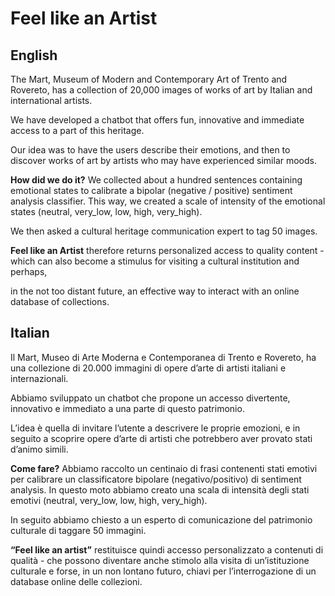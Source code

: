 # Feel like an Artist

## English

The Mart, Museum of Modern and Contemporary Art of Trento and Rovereto, has a collection of 20,000 images of works of art by Italian and international artists. 

We have developed a chatbot that offers fun, innovative and immediate access to a part of this heritage.

Our idea was to have the users describe their emotions, and then to discover works of art by artists who may have experienced similar moods.

**How did we do it?** We collected about a hundred sentences containing emotional states to calibrate a bipolar (negative / positive) sentiment analysis classifier. 
This way, we created a scale of intensity of the emotional states (neutral, very_low, low, high, very_high).

We then asked a cultural heritage communication expert to tag 50 images.


**Feel like an Artist** therefore returns personalized access to quality content - which can also become a stimulus for visiting a cultural institution and perhaps, 

in the not too distant future, an effective way to interact with an online database of collections.


## Italian

Il Mart, Museo di Arte Moderna e Contemporanea di Trento e Rovereto, ha una collezione di 20.000 immagini di opere d’arte di artisti italiani e internazionali. 

Abbiamo sviluppato un chatbot che propone un accesso divertente, innovativo e immediato a una parte di questo patrimonio. 

L’idea è quella di invitare l’utente a descrivere le proprie emozioni, e in seguito a scoprire opere d’arte di artisti che potrebbero aver provato stati d’animo simili.

**Come fare?** Abbiamo raccolto un centinaio di frasi contenenti stati emotivi per calibrare un classificatore bipolare (negativo/positivo) di sentiment analysis. In questo moto abbiamo creato una scala di intensità degli stati emotivi (neutral, very_low, low, high, very_high).

In seguito abbiamo chiesto a un esperto di comunicazione del patrimonio culturale di taggare 50 immagini. 


**“Feel like an artist”** restituisce quindi accesso personalizzato a contenuti di qualità - che possono diventare anche stimolo alla visita di un’istituzione culturale e forse, in un non lontano futuro, chiavi per l’interrogazione di un database online delle collezioni. 
